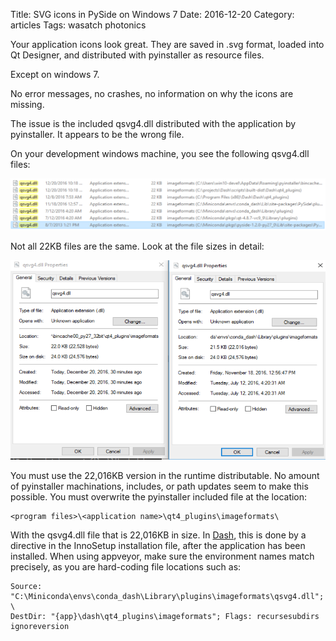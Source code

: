 Title: SVG icons in PySide on Windows 7
Date:  2016-12-20
Category: articles
Tags: wasatch photonics

Your application icons look great. They are saved in .svg format, loaded
into Qt Designer, and distributed with pyinstaller as resource files.

Except on windows 7.

No error messages, no crashes, no information on why the icons are missing. 

The issue is the included qsvg4.dll distributed with the application by
pyinstaller. It appears to be the wrong file.

On your development windows machine, you see the following qsvg4.dll
files:


![qsvg4.dll Locations](/images/wasatch-images/qsvg4_locations.png)





Not all 22KB files are the same. Look at the file sizes in detail:






![qsvg4.dll sizes](/images/wasatch-images/qsvg4_sizes.png)



You must use the 22,016KB version in the runtime distributable. No
amount of pyinstaller machinations, includes, or path updates seem to
make this possible. You must overwrite the pyinstaller included file at
the location:

    <program files>\<application name>\qt4_plugins\imageformats\

With the qsvg4.dll file that is 22,016KB in size. In
[Dash](http://github.com/WasatchPhotonics/Dash), this is done by a
directive in the InnoSetup installation file, after the application has
been installed. When using appveyor, make sure the environment names
match precisely, as you are hard-coding file locations such as:



    Source: "C:\Miniconda\envs\conda_dash\Library\plugins\imageformats\qsvg4.dll"; \
    DestDir: "{app}\dash\qt4_plugins\imageformats"; Flags: recursesubdirs ignoreversion
 

